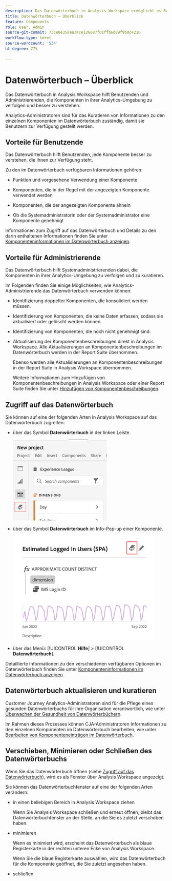 ```yaml
---
description: Das Datenwörterbuch in Analysis Workspace ermöglicht es Benutzenden, die verschiedenen Komponenten in Analysis Workspace zu katalogisieren und im Auge zu behalten, einschließlich ihres Verwendungszwecks, welche genehmigt sind, welche Duplikate sind usw.
title: Datenwörterbuch – Überblick
feature: Components
role: User, Admin
source-git-commit: 733e0e358aa34ce126687f01ffb6d89f9b0c4210
workflow-type: tm+mt
source-wordcount: '534'
ht-degree: 77%

---
```


# Datenwörterbuch – Überblick

Das Datenwörterbuch in Analysis Workspace hilft Benutzenden und Administrierenden, die Komponenten in ihrer Analytics-Umgebung zu verfolgen und besser zu verstehen.

Analytics-Administratoren sind für das Kuratieren von Informationen zu den einzelnen Komponenten im Datenwörterbuch zuständig, damit sie Benutzern zur Verfügung gestellt werden.

## Vorteile für Benutzende

Das Datenwörterbuch hilft Benutzenden, jede Komponente besser zu verstehen, die ihnen zur Verfügung steht.

Zu den im Datenwörterbuch verfügbaren Informationen gehören:

* Funktion und vorgesehene Verwendung einer Komponente

* Komponenten, die in der Regel mit der angezeigten Komponente verwendet werden

* Komponenten, die der angezeigten Komponente ähneln

* Ob die Systemadministratorin oder der Systemadministrator eine Komponente genehmigt

Informationen zum Zugriff auf das Datenwörterbuch und Details zu den darin enthaltenen Informationen finden Sie unter [Komponenteninformationen im Datenwörterbuch anzeigen](/help/components/data-dictionary/view-data-dictionary.md).

## Vorteile für Administrierende

Das Datenwörterbuch hilft Systemadministrierenden dabei, die Komponenten in ihrer Analytics-Umgebung zu verfolgen und zu kuratieren.

Im Folgenden finden Sie einige Möglichkeiten, wie Analytics-Administrierende das Datenwörterbuch verwenden können:

* Identifizierung doppelter Komponenten, die konsolidiert werden müssen.

* Identifizierung von Komponenten, die keine Daten erfassen, sodass sie aktualisiert oder gelöscht werden können.

* Identifizierung von Komponenten, die noch nicht genehmigt sind.

* Aktualisierung der Komponentenbeschreibungen direkt in Analysis Workspace. Alle Aktualisierungen an Komponentenbeschreibungen im Datenwörterbuch werden in der Report Suite übernommen.

   Ebenso werden alle Aktualisierungen an Komponentenbeschreibungen in der Report Suite in Analysis Workspace übernommen.

   Weitere Informationen zum Hinzufügen von Komponentenbeschreibungen in Analysis Workspace oder einer Report Suite finden Sie unter [Hinzufügen von Komponentenbeschreibungen](/help/components/add-component-descriptions.md).

## Zugriff auf das Datenwörterbuch

Sie können auf eine der folgenden Arten in Analysis Workspace auf das Datenwörterbuch zugreifen:

* über das Symbol **Datenwörterbuch** in der linken Leiste.

   ![Datenwörterbuchsymbol in der linken Leiste](assets/data-dictionary-access-icon.png)

* über das Symbol **Datenwörterbuch** im Info-Pop-up einer Komponente.

   ![Datenwörterbuchsymbol im Info-Pop-up](assets/data-dictionary-access-infopopover.png)
   <!--update screenshot; this was taken from a mock-->

* über das Menü: [!UICONTROL **Hilfe**] > [!UICONTROL **Datenwörterbuch**].

Detaillierte Informationen zu den verschiedenen verfügbaren Optionen im Datenwörterbuch finden Sie unter [Komponenteninformationen im Datenwörterbuch anzeigen](/help/components/data-dictionary/view-data-dictionary.md).

## Datenwörterbuch aktualisieren und kuratieren

Customer Journey Analytics-Administratoren sind für die Pflege eines gesunden Datenwörterbuchs für ihre Organisation verantwortlich, wie unter [Überwachen der Gesundheit von Datenwörterbüchern](/help/components/data-dictionary/monitor-data-dictionary-health.md).

Im Rahmen dieses Prozesses können CJA-Administratoren Informationen zu den einzelnen Komponenten im Datenwörterbuch bearbeiten, wie unter [Bearbeiten von Komponenteneinträgen im Datenwörterbuch](/help/components/data-dictionary/edit-entries-data-dictionary.md).

## Verschieben, Minimieren oder Schließen des Datenwörterbuchs

Wenn Sie das Datenwörterbuch öffnen (siehe [Zugriff auf das Datenwörterbuch](#access-the-data-dictionary)), wird es als Fenster über Analysis Workspace angezeigt.

Sie können das Datenwörterbuchfenster auf eine der folgenden Arten verändern:

* in einen beliebigen Bereich in Analysis Workspace ziehen

   Wenn Sie Analysis Workspace schließen und erneut öffnen, bleibt das Datenwörterbuchfenster an der Stelle, an die Sie es zuletzt verschoben haben.<!--True?-->

* minimieren

   Wenn es minimiert wird, erscheint das Datenwörterbuch als blaue Registerkarte in der rechten unteren Ecke von Analysis Workspace.

   Wenn Sie die blaue Registerkarte auswählen, wird das Datenwörterbuch für die Komponente geöffnet, die Sie zuletzt angesehen haben.

* schließen
